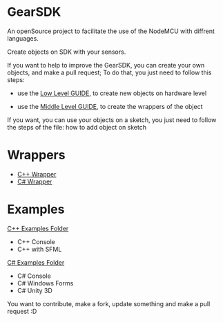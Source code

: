 # GearSDK
An openSource project to facilitate the use of the NodeMCU with diffrent languages.

Create objects on SDK with your sensors.

If you want to help to improve the GearSDK, you can create your own objects, and make a pull request;
To do that, you just need to follow this steps:

   * use the [Low Level GUIDE](https://github.com/PedroRossa/GearSDK/tree/master/_Contribuition_FOLDER/MiddleLevel_GUIDE), to create new objects on hardware level

   * use the [Middle Level GUIDE](https://github.com/PedroRossa/GearSDK/tree/master/_Contribuition_FOLDER/MiddleLevel_GUIDE), to create the wrappers of the object

If you want, you can use your objects on a sketch, you just need to follow the steps of the file: how to add object on sketch



# Wrappers
 - [C++ Wrapper](https://github.com/PedroRossa/GearSDK/tree/master/MiddleLevel%20Toolkit/Wrappers/C%2B%2B)
 - [C# Wrapper](https://github.com/PedroRossa/GearSDK/tree/master/MiddleLevel%20Toolkit/Wrappers/C%23)
 
 
 # Examples
 [C++ Examples Folder](https://github.com/PedroRossa/GearSDK/tree/master/MiddleLevel%20Toolkit/Examples/C%2B%2B)
  - C++ Console
  - C++ with SFML
  
  [C# Examples Folder](https://github.com/PedroRossa/GearSDK/tree/master/MiddleLevel%20Toolkit/Examples/C%23)
  - C# Console
  - C# Windows Forms
  - C# Unity 3D

You want to contribute, make a fork, update something and make a pull request :D
